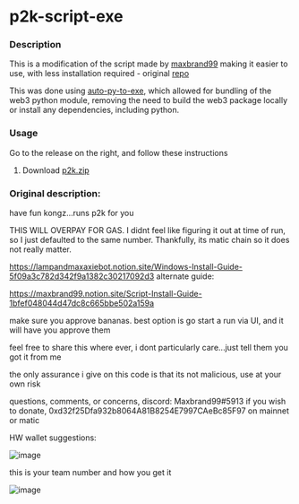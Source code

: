 # p2k-script-exe

### Description

This is a modification of the script made by [maxbrand99](https://twitter.com/maxbrand99) making it easier to use, with less installation required - original [repo](https://github.com/maxbrand99/maxbanned-p2k-script)

This was done using [auto-py-to-exe](https://pypi.org/project/auto-py-to-exe/), which allowed for bundling of the web3 python module, removing the need to build the web3 package locally or install any dependencies, including python.

### Usage

Go to the release on the right, and follow these instructions

1. Download [p2k.zip](p2k.zip)

### Original description:

have fun kongz...runs p2k for you

THIS WILL OVERPAY FOR GAS. I didnt feel like figuring it out at time of run, so I just defaulted to the same number. Thankfully, its matic chain so it does not really matter.

https://lampandmaxaxiebot.notion.site/Windows-Install-Guide-5f09a3c782d342f9a1382c30217092d3
alternate guide:

https://maxbrand99.notion.site/Script-Install-Guide-1bfef048044d47dc8c665bbe502a159a

make sure you approve bananas. best option is go start a run via UI, and it will have you approve them

feel free to share this where ever, i dont particularly care...just tell them you got it from me

the only assurance i give on this code is that its not malicious, use at your own risk

questions, comments, or concerns, discord: Maxbrand99#5913
if you wish to donate, 0xd32f25Dfa932b8064A81B8254E7997CAeBc85F97 on mainnet or matic


HW wallet suggestions:

![image](https://user-images.githubusercontent.com/13276167/158933583-13b68e24-3891-4f28-ac87-aaa24b9537f2.png)


this is your team number and how you get it 

![image](https://user-images.githubusercontent.com/13276167/158933390-040bd16d-e796-4abf-ae51-61ceb34352b1.png)

